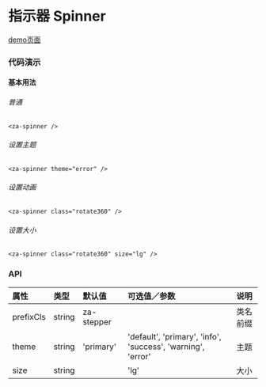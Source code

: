 # 指示器 Spinner

[demo页面](https://zhongantecheng.github.io/zarm-vue/#/spinner)


### 代码演示

#### 基本用法

###### 普通
```vue
<za-spinner />
```

###### 设置主题
```vue
<za-spinner theme="error" />
```

###### 设置动画
```vue
<za-spinner class="rotate360" />
```

###### 设置大小
```vue
<za-spinner class="rotate360" size="lg" />
```



### API

| 属性 | 类型 | 默认值 | 可选值／参数 | 说明 |
| :--- | :--- | :--- | :--- | :--- |
| prefixCls | string | za-stepper | | 类名前缀 |
| theme | string | 'primary' | 'default', 'primary', 'info', 'success', 'warning', 'error' | 主题 |
| size | string | | 'lg' | 大小 |
